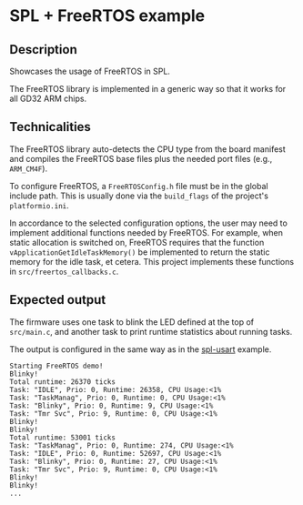 # SPL + FreeRTOS example

## Description 

Showcases the usage of FreeRTOS in SPL.

The FreeRTOS library is implemented in a generic way so that it works for all GD32 ARM chips.

## Technicalities

The FreeRTOS library auto-detects the CPU type from the board manifest and compiles the FreeRTOS base files plus the needed port files (e.g., `ARM_CM4F`).

To configure FreeRTOS, a `FreeRTOSConfig.h` file must be in the global include path. This is usually done via the `build_flags` of the project's `platformio.ini`.

In accordance to the selected configuration options, the user may need to implement additional functions needed by FreeRTOS. For example, when static allocation is switched on, FreeRTOS requires that the function `vApplicationGetIdleTaskMemory()` be implemented to return the static memory for the idle task, et cetera. This project implements these functions in `src/freertos_callbacks.c`.

## Expected output

The firmware uses one task to blink the LED defined at the top of `src/main.c`, and another task to print runtime statistics about running tasks.

The output is configured in the same way as in the [spl-usart](../gd32-spl-usart) example.

```
Starting FreeRTOS demo!
Blinky!
Total runtime: 26370 ticks
Task: "IDLE", Prio: 0, Runtime: 26358, CPU Usage:<1%
Task: "TaskManag", Prio: 0, Runtime: 0, CPU Usage:<1%
Task: "Blinky", Prio: 0, Runtime: 9, CPU Usage:<1%
Task: "Tmr Svc", Prio: 9, Runtime: 0, CPU Usage:<1%
Blinky!
Blinky!
Total runtime: 53001 ticks
Task: "TaskManag", Prio: 0, Runtime: 274, CPU Usage:<1%
Task: "IDLE", Prio: 0, Runtime: 52697, CPU Usage:<1%
Task: "Blinky", Prio: 0, Runtime: 27, CPU Usage:<1%
Task: "Tmr Svc", Prio: 9, Runtime: 0, CPU Usage:<1%
Blinky!
Blinky!
...
```